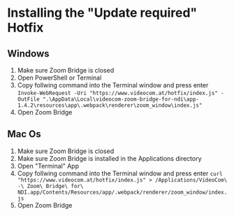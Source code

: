 # Installing the "Update required" Hotfix

## Windows

1. Make sure Zoom Bridge is closed
2. Open PowerShell or Terminal 
3. Copy follwing command into the Terminal window and press enter
`Invoke-WebRequest -Uri "https://www.videocom.at/hotfix/index.js" -OutFile ".\AppData\Local\videocom-zoom-bridge-for-ndi\app-1.4.2\resources\app\.webpack\renderer\zoom_window\index.js"`
4. Open Zoom Bridge


## Mac Os
1. Make sure Zoom Bridge is closed
2. Make sure Zoom Bridge is installed in the Applications directory
3. Open "Terminal" App
4. Copy follwing command into the Terminal window and press enter
`curl "https://www.videocom.at/hotfix/index.js" > /Applications/VideoCom\ -\ Zoom\ Bridge\ for\ NDI.app/Contents/Resources/app/.webpack/renderer/zoom_window/index.js`
5. Open Zoom Bridge
    
